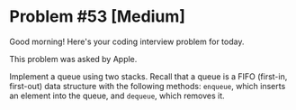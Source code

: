 # Problem #53 [Medium]  

Good morning! Here's your coding interview problem for today.  

This problem was asked by Apple.  

Implement a queue using two stacks. Recall that a queue is a FIFO (first-in, first-out) data structure with the following methods: `enqueue`, which inserts an element into the queue, and `dequeue`, which removes it.  

